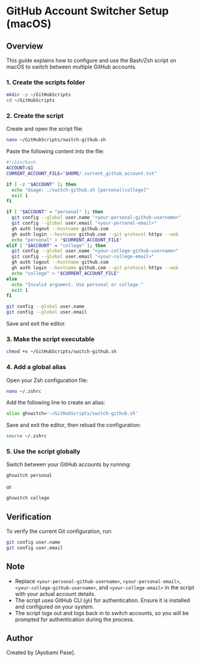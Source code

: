 # GitHub Account Switcher Setup (macOS)

## Overview

This guide explains how to configure and use the Bash/Zsh script on macOS to switch between multiple GitHub accounts.

### 1. Create the scripts folder

```bash
mkdir -p ~/GitHubScripts
cd ~/GitHubScripts
```

### 2. Create the script

Create and open the script file:

```bash
nano ~/GitHubScripts/switch-github.sh
```

Paste the following content into the file:

```bash
#!/bin/bash
ACCOUNT=$1
CURRENT_ACCOUNT_FILE="$HOME/.current_github_account.txt"

if [ -z "$ACCOUNT" ]; then
  echo "Usage: ./switch-github.sh [personal|college]"
  exit 1
fi

if [ "$ACCOUNT" = "personal" ]; then
  git config --global user.name "<your-personal-github-username>"
  git config --global user.email "<your-personal-email>"
  gh auth logout --hostname github.com
  gh auth login --hostname github.com --git-protocol https --web
  echo "personal" > "$CURRENT_ACCOUNT_FILE"
elif [ "$ACCOUNT" = "college" ]; then
  git config --global user.name "<your-college-github-username>"
  git config --global user.email "<your-college-email>"
  gh auth logout --hostname github.com
  gh auth login --hostname github.com --git-protocol https --web
  echo "college" > "$CURRENT_ACCOUNT_FILE"
else
  echo "Invalid argument. Use personal or college."
  exit 1
fi

git config --global user.name
git config --global user.email
```

Save and exit the editor.

### 3. Make the script executable

```bash
chmod +x ~/GitHubScripts/switch-github.sh
```

### 4. Add a global alias

Open your Zsh configuration file:

```bash
nano ~/.zshrc
```

Add the following line to create an alias:

```bash
alias ghswitch='~/GitHubScripts/switch-github.sh'
```

Save and exit the editor, then reload the configuration:

```bash
source ~/.zshrc
```

### 5. Use the script globally

Switch between your GitHub accounts by running:

```bash
ghswitch personal
```

or

```bash
ghswitch college
```

## Verification

To verify the current Git configuration, run:

```bash
git config user.name
git config user.email
```

## Note

- Replace `<your-personal-github-username>`, `<your-personal-email>`, `<your-college-github-username>`, and `<your-college-email>` in the script with your actual account details.
- The script uses GitHub CLI (`gh`) for authentication. Ensure it is installed and configured on your system.
- The script logs out and logs back in to switch accounts, so you will be prompted for authentication during the process.

## Author

Created by [Ayobami Pase].